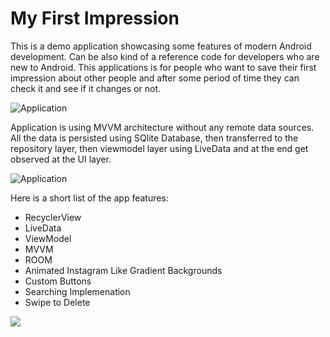 # <h1>My First Impression</h1>
This is a demo application showcasing some features of modern Android development. Can be also kind of a reference code for developers who are new to Android. This applications is for people who want to save their first impression about other people and after some period of time they can check it and see if it changes or not.

![Application](https://3u5p6a.ch.files.1drv.com/y4mnHV3RE45W5GEoa0PO23ppJdseTz5xfR8qUA16eEcvnETZVE62bNL8EqgLR7KmewBgcGz_bBEjVQmV92sJrv02ZQJ81Ot_wzwkU17RA_mePsetwDvDXK0F9uZGvYJd_M_La5L4aXz-gQQklL9h9oM6BtBXOifxfkGAqYASiDLWSZCdfxLGk6aIzmKuTnYbh3tvOrUogxyesMM8TiVgAuWqw?width=2000&height=874&cropmode=none)

Application is using MVVM architecture without any remote data sources. All the data is persisted using SQlite Database, then transferred to the repository layer, then viewmodel layer using LiveData  and at the end get observed at the UI layer.

![Application](https://3u596a.ch.files.1drv.com/y4mkdsjtL7OzIKKHZfwpQneettt9BETFt-QmZSunJbgFL6D-46iBKsZqvyw8x31mBTav3on-v3G7BTZLAODbVvj11Jy_bpRog4IYHIe4CR3G2jMKfSfj93KGg3beB0-gnD5JPWgiieOoPTzl7TKUpXISe_cIK7U67g8nYTFu28aYDfRWq28IYJDyg3YYJplycy3sDXk5KKko8ylecNwd2LvXw?width=1024&height=136&cropmode=none)

Here is a short list of the app features:

* RecyclerView 
* LiveData
* ViewModel
* MVVM
* ROOM
* Animated Instagram Like Gradient Backgrounds
* Custom Buttons
* Searching Implemenation
* Swipe to Delete

![](https://3u586a.ch.files.1drv.com/y4medW9dx2-T1qfezbBZO5vlXcqJABSwpvc8yE8FeyzkabLU-FDdAZQJSqqs9NvwJqTPUJJjuLFfS1v-FkZOqEExv1ryJ0Oigiu2ZHGgLovcqLSiVPRKLx0IxYauyGwuhnxRrP_-2HAcaBnBQ4s6Vv2eExy0GwAkIw0RssxBSFQ7UIeMp161JuR_ZLBQFrSS7qMwsZ0LyEWLkmu1r0ey3HoMg?width=320&height=451&cropmode=none)
